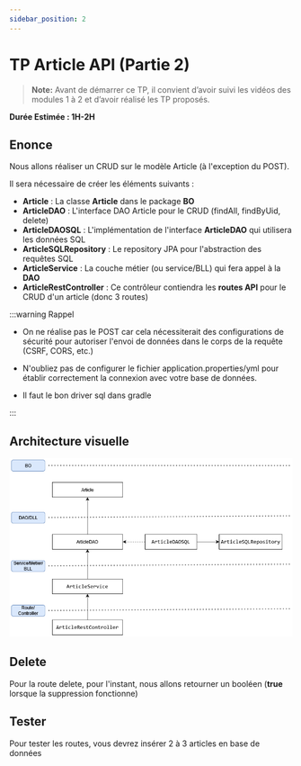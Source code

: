 ```yaml
---
sidebar_position: 2
---
```


# TP Article API (Partie 2)

> **Note:** Avant de démarrer ce TP, il convient d’avoir suivi les vidéos des modules 1 à 2 et d’avoir réalisé les TP proposés.

**Durée Estimée : 1H-2H**

## Enonce

Nous allons réaliser un CRUD sur le modèle Article (à l'exception du POST).

Il sera nécessaire de créer les éléments suivants :

- **Article** : La classe **Article** dans le package **BO**
- **ArticleDAO** : L'interface DAO Article pour le CRUD (findAll, findByUid, delete)
- **ArticleDAOSQL** : L'implémentation de l'interface **ArticleDAO** qui utilisera les données SQL
- **ArticleSQLRepository** : Le repository JPA pour l'abstraction des requêtes SQL
- **ArticleService** : La couche métier (ou service/BLL) qui fera appel à la **DAO**
- **ArticleRestController** : Ce contrôleur contiendra les **routes API** pour le CRUD d'un article (donc 3 routes)

:::warning Rappel

- On ne réalise pas le POST car cela nécessiterait des configurations de sécurité pour autoriser l'envoi de données dans le corps de la requête (CSRF, CORS, etc.)

- N'oubliez pas de configurer le fichier application.properties/yml pour établir correctement la connexion avec votre base de données.

- Il faut le bon driver sql dans gradle 

:::

## Architecture visuelle

![Diagram](img/tp_2_archi_sql.png)

## Delete

Pour la route delete, pour l'instant, nous allons retourner un booléen (**true** lorsque la suppression fonctionne)

## Tester

Pour tester les routes, vous devrez insérer 2 à 3 articles en base de données